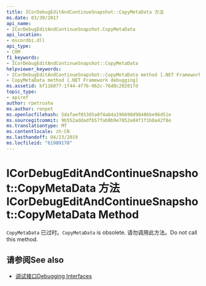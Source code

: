 ```yaml
---
title: ICorDebugEditAndContinueSnapshot::CopyMetaData 方法
ms.date: 03/30/2017
api_name:
- ICorDebugEditAndContinueSnapshot.CopyMetaData
api_location:
- mscordbi.dll
api_type:
- COM
f1_keywords:
- ICorDebugEditAndContinueSnapshot::CopyMetaData
helpviewer_keywords:
- ICorDebugEditAndContinueSnapshot::CopyMetaData method [.NET Framework debugging]
- CopyMetaData method [.NET Framework debugging]
ms.assetid: bf116077-1f44-4f76-962c-76d0c202017d
topic_type:
- apiref
author: rpetrusha
ms.author: ronpet
ms.openlocfilehash: 5dafaef05305a8f4ab4a196690d98486be96d51e
ms.sourcegitcommit: 9b552addadfb57fab0b9e7852ed4f1f1b8a42f8e
ms.translationtype: MT
ms.contentlocale: zh-CN
ms.lasthandoff: 04/23/2019
ms.locfileid: "61989178"
---
```

# <a name="icordebugeditandcontinuesnapshotcopymetadata-method"></a><span data-ttu-id="b5085-102">ICorDebugEditAndContinueSnapshot::CopyMetaData 方法</span><span class="sxs-lookup"><span data-stu-id="b5085-102">ICorDebugEditAndContinueSnapshot::CopyMetaData Method</span></span>
<span data-ttu-id="b5085-103">`CopyMetaData` 已过时。</span><span class="sxs-lookup"><span data-stu-id="b5085-103">`CopyMetaData` is obsolete.</span></span> <span data-ttu-id="b5085-104">请勿调用此方法。</span><span class="sxs-lookup"><span data-stu-id="b5085-104">Do not call this method.</span></span>  
  
## <a name="see-also"></a><span data-ttu-id="b5085-105">请参阅</span><span class="sxs-lookup"><span data-stu-id="b5085-105">See also</span></span>

- [<span data-ttu-id="b5085-106">调试接口</span><span class="sxs-lookup"><span data-stu-id="b5085-106">Debugging Interfaces</span></span>](../../../../docs/framework/unmanaged-api/debugging/debugging-interfaces.md)
